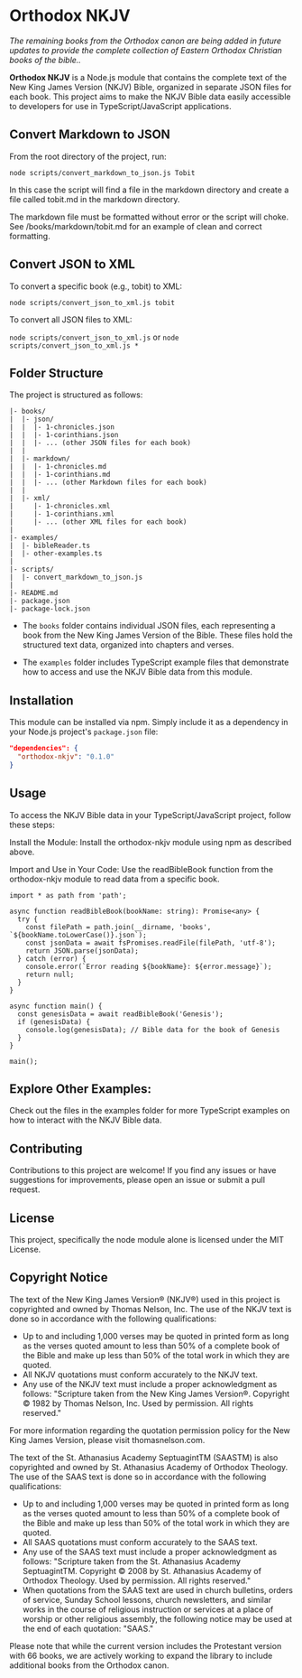 # Orthodox NKJV

_The remaining books from the Orthodox canon are being added in future updates to provide the complete collection of Eastern Orthodox Christian books of the bible.._

**Orthodox NKJV** is a Node.js module that contains the complete text of the New King James Version (NKJV) Bible, organized in separate JSON files for each book. This project aims to make the NKJV Bible data easily accessible to developers for use in TypeScript/JavaScript applications.

## Convert Markdown to JSON

From the root directory of the project, run:

`node scripts/convert_markdown_to_json.js Tobit`

In this case the script will find a file in the markdown directory and create a file called tobit.md in the markdown directory.

The markdown file must be formatted without error or the script will choke. See /books/markdown/tobit.md for an example of clean and correct formatting.

## Convert JSON to XML

To convert a specific book (e.g., tobit) to XML:

`node scripts/convert_json_to_xml.js tobit`

To convert all JSON files to XML:

`node scripts/convert_json_to_xml.js` or `node scripts/convert_json_to_xml.js *`

## Folder Structure

The project is structured as follows:

```orthodox-nkjv/
|- books/
|  |- json/
|  |  |- 1-chronicles.json
|  |  |- 1-corinthians.json
|  |  |- ... (other JSON files for each book)
|  |
|  |- markdown/
|  |  |- 1-chronicles.md
|  |  |- 1-corinthians.md
|  |  |- ... (other Markdown files for each book)
|  |
|  |- xml/
|     |- 1-chronicles.xml
|     |- 1-corinthians.xml
|     |- ... (other XML files for each book)
|
|- examples/
|  |- bibleReader.ts
|  |- other-examples.ts
|
|- scripts/
|  |- convert_markdown_to_json.js
|
|- README.md
|- package.json
|- package-lock.json

```

- The `books` folder contains individual JSON files, each representing a book from the New King James Version of the Bible. These files hold the structured text data, organized into chapters and verses.

- The `examples` folder includes TypeScript example files that demonstrate how to access and use the NKJV Bible data from this module.

## Installation

This module can be installed via npm. Simply include it as a dependency in your Node.js project's `package.json` file:

```json
"dependencies": {
  "orthodox-nkjv": "0.1.0"
}
```

## Usage

To access the NKJV Bible data in your TypeScript/JavaScript project, follow these steps:

Install the Module:
Install the orthodox-nkjv module using npm as described above.

Import and Use in Your Code:
Use the readBibleBook function from the orthodox-nkjv module to read data from a specific book.

```import { promises as fsPromises } from 'fs';
import * as path from 'path';

async function readBibleBook(bookName: string): Promise<any> {
  try {
    const filePath = path.join(__dirname, 'books', `${bookName.toLowerCase()}.json`);
    const jsonData = await fsPromises.readFile(filePath, 'utf-8');
    return JSON.parse(jsonData);
  } catch (error) {
    console.error(`Error reading ${bookName}: ${error.message}`);
    return null;
  }
}

async function main() {
  const genesisData = await readBibleBook('Genesis');
  if (genesisData) {
    console.log(genesisData); // Bible data for the book of Genesis
  }
}

main();
```

## Explore Other Examples:

Check out the files in the examples folder for more TypeScript examples on how to interact with the NKJV Bible data.

## Contributing

Contributions to this project are welcome! If you find any issues or have suggestions for improvements, please open an issue or submit a pull request.

## License

This project, specifically the node module alone is licensed under the MIT License.

## Copyright Notice

The text of the New King James Version® (NKJV®) used in this project is copyrighted and owned by Thomas Nelson, Inc. The use of the NKJV text is done so in accordance with the following qualifications:

- Up to and including 1,000 verses may be quoted in printed form as long as the verses quoted amount to less than 50% of a complete book of the Bible and make up less than 50% of the total work in which they are quoted.
- All NKJV quotations must conform accurately to the NKJV text.
- Any use of the NKJV text must include a proper acknowledgment as follows: "Scripture taken from the New King James Version®. Copyright © 1982 by Thomas Nelson, Inc. Used by permission. All rights reserved."

For more information regarding the quotation permission policy for the New King James Version, please visit thomasnelson.com.

The text of the St. Athanasius Academy SeptuagintTM (SAASTM) is also copyrighted and owned by St. Athanasius Academy of Orthodox Theology. The use of the SAAS text is done so in accordance with the following qualifications:

- Up to and including 1,000 verses may be quoted in printed form as long as the verses quoted amount to less than 50% of a complete book of the Bible and make up less than 50% of the total work in which they are quoted.
- All SAAS quotations must conform accurately to the SAAS text.
- Any use of the SAAS text must include a proper acknowledgment as follows: "Scripture taken from the St. Athanasius Academy SeptuagintTM. Copyright © 2008 by St. Athanasius Academy of Orthodox Theology. Used by permission. All rights reserved."
- When quotations from the SAAS text are used in church bulletins, orders of service, Sunday School lessons, church newsletters, and similar works in the course of religious instruction or services at a place of worship or other religious assembly, the following notice may be used at the end of each quotation: "SAAS."

Please note that while the current version includes the Protestant version with 66 books, we are actively working to expand the library to include additional books from the Orthodox canon.
